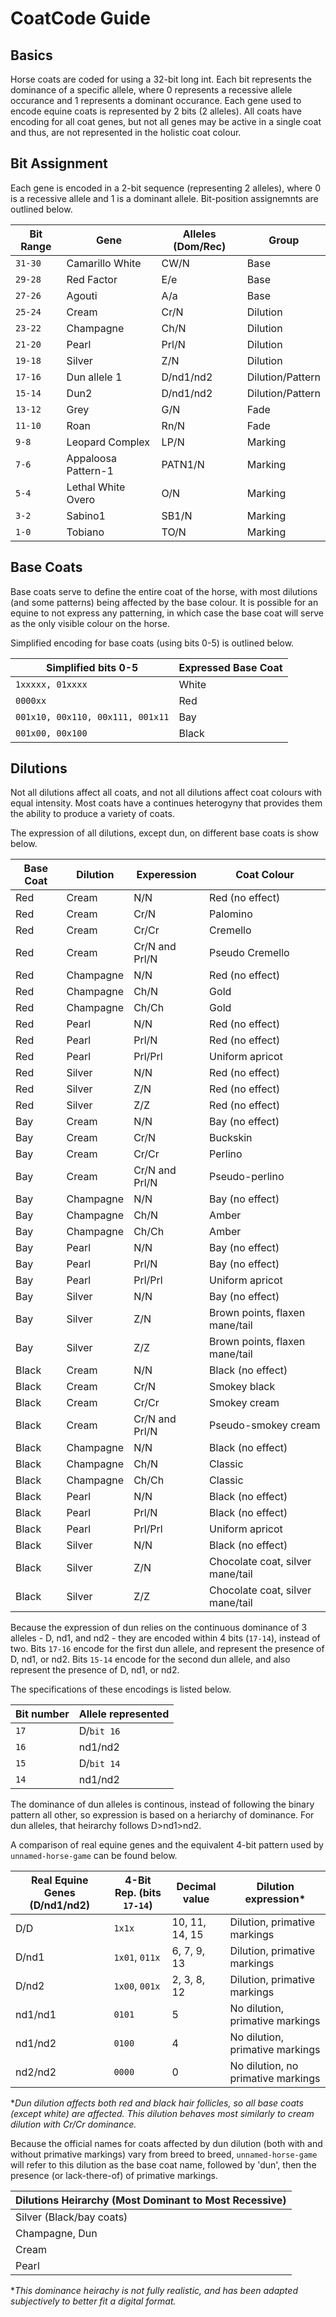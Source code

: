# CoatCode Guide

## Basics

Horse coats are coded for using a 32-bit long int. Each bit represents the dominance of a specific allele, where 0 represents a recessive allele occurance and 1 represents a dominant occurance. Each gene used to encode equine coats is represented by 2 bits (2 alleles). All coats have encoding for all coat genes, but not all genes may be active in a single coat and thus, are not represented in the holistic coat colour.

## Bit Assignment

Each gene is encoded in a 2-bit sequence (representing 2 alleles), where 0 is a recessive allele and 1 is a dominant allele. Bit-position assignemnts are outlined below.

| Bit Range   | Gene                | Alleles (Dom/Rec)  | Group            |
|-------------|---------------------|--------------------|------------------|
| `31-30`     | Camarillo White     | CW/N               | Base             |
| `29-28`     | Red Factor          | E/e                | Base             |
| `27-26`     | Agouti              | A/a                | Base             |
| `25-24`     | Cream               | Cr/N               | Dilution         |
| `23-22`     | Champagne           | Ch/N               | Dilution         |
| `21-20`     | Pearl               | Prl/N              | Dilution         |
| `19-18`     | Silver              | Z/N                | Dilution         |
| `17-16`     | Dun allele 1        | D/nd1/nd2          | Dilution/Pattern |
| `15-14`     | Dun2                | D/nd1/nd2          | Dilution/Pattern |
| `13-12`     | Grey                | G/N                | Fade             |
| `11-10`     | Roan                | Rn/N               | Fade             |
| `9-8  `     | Leopard Complex     | LP/N               | Marking          |
| `7-6  `     | Appaloosa Pattern-1 | PATN1/N            | Marking          |
| `5-4  `     | Lethal White Overo  | O/N                | Marking          |
| `3-2  `     | Sabino1             | SB1/N              | Marking          |
| `1-0  `     | Tobiano             | TO/N               | Marking          |


## Base Coats

Base coats serve to define the entire coat of the horse, with most dilutions (and some patterns) being affected by the base colour. It is possible for an equine to not express any patterning, in which case the base coat will serve as the only visible colour on the horse.

Simplified encoding for base coats (using bits 0-5) is outlined below.

| Simplified bits 0-5 | Expressed Base Coat |
|---------------------|---------------------|
| `1xxxxx, 01xxxx`      | White |
| `0000xx` | Red |
| `001x10, 00x110, 00x111, 001x11` | Bay |
| `001x00, 00x100` | Black |

## Dilutions

Not all dilutions affect all coats, and not all dilutions affect coat colours with equal intensity. Most coats have a continues heterogyny that provides them the ability to produce a variety of coats.

The expression of all dilutions, except dun, on different base coats is show below.

| Base Coat | Dilution  | Experession    | Coat Colour                      |
|-----------|-----------|----------------|----------------------------------|
| Red       | Cream     | N/N            | Red (no effect)                  |
| Red       | Cream     | Cr/N           | Palomino                         |
| Red       | Cream     | Cr/Cr          | Cremello                         |
| Red       | Cream     | Cr/N and Prl/N | Pseudo Cremello                  |
| Red       | Champagne | N/N            | Red (no effect)                  |
| Red       | Champagne | Ch/N           | Gold                             |
| Red       | Champagne | Ch/Ch          | Gold                             |
| Red       | Pearl     | N/N            | Red (no effect)                  |
| Red       | Pearl     | Prl/N          | Red (no effect)                  |
| Red       | Pearl     | Prl/Prl        | Uniform apricot                  |
| Red       | Silver    | N/N            | Red (no effect)                  |
| Red       | Silver    | Z/N            | Red (no effect)                  |
| Red       | Silver    | Z/Z            | Red (no effect)                  |
| Bay       | Cream     | N/N            | Bay (no effect)                  |
| Bay       | Cream     | Cr/N           | Buckskin                         |
| Bay       | Cream     | Cr/Cr          | Perlino                          |
| Bay       | Cream     | Cr/N and Prl/N | Pseudo-perlino                   |
| Bay       | Champagne | N/N            | Bay (no effect)                  |
| Bay       | Champagne | Ch/N           | Amber                            |
| Bay       | Champagne | Ch/Ch          | Amber                            |
| Bay       | Pearl     | N/N            | Bay (no effect)                  |
| Bay       | Pearl     | Prl/N          | Bay (no effect)                  |
| Bay       | Pearl     | Prl/Prl        | Uniform apricot                  |
| Bay       | Silver    | N/N            | Bay (no effect)                  |
| Bay       | Silver    | Z/N            | Brown points, flaxen mane/tail   |
| Bay       | Silver    | Z/Z            | Brown points, flaxen mane/tail   |
| Black     | Cream     | N/N            | Black (no effect)                |
| Black     | Cream     | Cr/N           | Smokey black                     |
| Black     | Cream     | Cr/Cr          | Smokey cream                     |
| Black     | Cream     | Cr/N and Prl/N | Pseudo-smokey cream              |
| Black     | Champagne | N/N            | Black (no effect)                |
| Black     | Champagne | Ch/N           | Classic                          |
| Black     | Champagne | Ch/Ch          | Classic                          |
| Black     | Pearl     | N/N            | Black (no effect)                |
| Black     | Pearl     | Prl/N          | Black (no effect)                |
| Black     | Pearl     | Prl/Prl        | Uniform apricot                  |
| Black     | Silver    | N/N            | Black (no effect)                |
| Black     | Silver    | Z/N            | Chocolate coat, silver mane/tail |
| Black     | Silver    | Z/Z            | Chocolate coat, silver mane/tail |

Because the expression of dun relies on the continuous dominance of 3 alleles - D, nd1, and nd2 - they are encoded within 4 bits (`17-14`), instead of two. Bits `17-16` encode for the first dun allele, and represent the presence of D, nd1, or nd2. Bits `15-14` encode for the second dun allele, and also represent the presence of D, nd1, or nd2.

The specifications of these encodings is listed below.

| Bit number | Allele represented |
|------------|--------------------|
| `17`       | D/`bit 16`         |
| `16`       | nd1/nd2            |
| `15`       | D/`bit 14`         |
| `14`       | nd1/nd2            |

The dominance of dun alleles is continous, instead of following the binary pattern all other, so expression is based on a heriarchy of dominance. For dun alleles, that heirarchy follows D>nd1>nd2.

A comparison of real equine genes and the equivalent 4-bit pattern used by `unnamed-horse-game` can be found below.

| Real Equine Genes  (D/nd1/nd2) | 4-Bit Rep. (bits `17-14`)     | Decimal value  | Dilution expression*               |
|--------------------------------|-------------------------------|----------------|------------------------------------|
| D/D                            | `1x1x`                        | 10, 11, 14, 15 | Dilution, primative markings       |
| D/nd1                          | `1x01`, `011x`                | 6, 7, 9, 13    | Dilution, primative markings       |
| D/nd2                          | `1x00`, `001x`                | 2, 3, 8, 12    | Dilution, primative markings       |
| nd1/nd1                        | `0101`                        | 5              | No dilution, primative markings    |
| nd1/nd2                        | `0100`                        | 4              | No dilution, primative markings    |
| nd2/nd2                        | `0000`                        | 0              | No dilution, no primative markings |

**Dun dilution affects both red and black hair follicles, so all base coats (except white) are affected. This dilution behaves most similarly to cream dilution with Cr/Cr dominance.*

Because the official names for coats affected by dun dilution (both with and without primative markings) vary from breed to breed, `unnamed-horse-game` will refer to this dilution as the base coat name, followed by 'dun', then the presence (or lack-there-of) of primative markings.

| Dilutions Heirarchy (Most Dominant to Most Recessive) |
|----------------|
| Silver (Black/bay coats)        |
| Champagne, Dun |
| Cream          |
| Pearl          |

**This dominance heirachy is not fully realistic, and has been adapted subjectively to better fit a digital format.*
